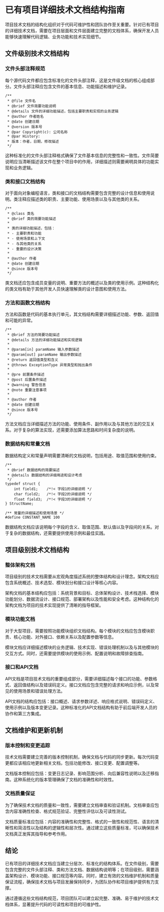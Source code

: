 # 已有项目详细技术文档结构指南

项目技术文档的结构化组织对于代码可维护性和团队协作至关重要。针对已有项目的详细技术文档，需要在项目层面和文件层面建立完整的文档体系，确保开发人员能够快速理解代码逻辑、业务功能和技术实现细节。

## 文件级别技术文档结构

### 文件头部注释规范

每个源代码文件都应包含标准化的文件头部注释，这是文件级文档的核心组成部分。文件头部注释应包含文件的基本信息、功能描述和维护记录。

```
/**
 * @file 文件名
 * @brief 文件简要功能说明
 * @details 文件的详细功能描述，包括主要职责和实现的业务逻辑
 * @author 作者姓名
 * @date 创建日期
 * @version 版本号
 * @par Copyright(c): 公司名称
 * @par History:
 * 版本：作者，日期，修改描述
 */
```

这种标准化的文件头部注释格式确保了文件基本信息的完整性和一致性。文件简要说明应当清晰描述该文件在整个项目中的作用，详细描述则需要阐明具体的功能实现和业务逻辑。

### 类和接口文档结构

对于面向对象编程语言，类和接口的文档结构需要包含完整的设计信息和使用说明。类注释应描述类的职责、主要功能、使用场景以及与其他类的关系。

```
/**
 * @class 类名
 * @brief 类的简要功能描述
 * 
 * 类的详细功能描述，包括：
 * - 主要职责和功能
 * - 使用场景和上下文
 * - 与其他类的关系
 * - 重要的设计决策
 * 
 * @author 作者
 * @date 创建日期
 * @since 版本号
 */
```

类文档还应包含成员变量的说明、重要方法的概述以及类的使用示例。这种结构化的类文档有助于其他开发人员快速理解类的设计意图和使用方法。

### 方法和函数文档结构

方法和函数是代码的基本执行单元，其文档结构需要详细描述功能、参数、返回值和可能的异常。

```
/**
 * @brief 方法的简要功能描述
 * @details 方法的详细功能描述和实现逻辑
 * 
 * @param[in] paramName 输入参数描述
 * @param[out] paramName 输出参数描述
 * @return 返回值类型和含义
 * @throws ExceptionType 异常类型和抛出条件
 * 
 * @pre 前置条件描述
 * @post 后置条件描述
 * @warning 警告信息
 * @note 重要注意事项
 * 
 * @author 作者
 * @date 创建日期
 * @since 版本号
 */
```

方法文档应当详细描述方法的功能、使用条件、副作用以及与其他方法的交互关系。对于复杂的算法实现，还需要添加算法思路和时间复杂度的说明。

### 数据结构和常量文档

数据结构定义和常量声明需要清晰的文档说明，包括用途、取值范围和使用约束。

```
/**
 * @brief 数据结构的简要描述
 * @details 数据结构的详细用途和设计考虑
 */
typedef struct {
    int field1;    /*!< 字段1的详细说明 */
    char field2;   /*!< 字段2的详细说明 */
    float field3;  /*!< 字段3的详细说明 */
} StructName;

/** 常量的详细描述和使用场景 */
#define CONSTANT_NAME 100
```

数据结构文档应该说明每个字段的含义、取值范围、默认值以及字段间的关系。对于复杂的数据结构，还需要提供使用示例和最佳实践。

## 项目级别技术文档结构

### 整体架构文档

项目级别的技术文档需要从宏观角度描述系统的整体结构和设计理念。架构文档应包含系统概述、技术选型、模块划分和接口设计等核心内容。

架构文档的基本结构应包括：系统背景和目标、总体架构设计、技术栈选择、模块功能划分、数据流设计、接口规范、部署架构以及性能和安全考虑。这种结构化的架构文档为项目的技术实现提供了清晰的指导框架。

### 模块功能文档

对于大型项目，需要按照功能模块组织文档结构。每个模块的文档应包含模块职责、核心功能、对外接口、依赖关系以及配置参数等信息。

模块文档应详细描述模块的业务逻辑、技术实现、错误处理机制以及与其他模块的交互方式。同时，还需要提供模块的使用示例、配置说明和故障排查指南。

### 接口和API文档

API文档是项目技术文档的重要组成部分，需要详细描述每个接口的功能、参数格式、返回值结构以及错误码定义。接口文档应包含完整的请求和响应示例，以及常见的使用场景和错误处理方法。

API文档的结构应包括：接口概述、请求参数详述、响应格式说明、错误码定义、使用示例以及版本变更记录。这种标准化的API文档结构有助于前后端开发人员的协作和第三方集成。

## 文档维护和更新机制

### 版本控制和变更追踪

技术文档需要建立完善的版本控制机制，确保文档与代码的同步更新。每次代码变更都应该相应地更新相关文档，包括功能修改、接口变更、配置调整等。

文档版本控制应包括：变更日志记录、影响范围分析、向后兼容性说明以及迁移指南。这种系统化的版本管理确保了文档的准确性和时效性。

### 文档质量保证

为了确保技术文档的质量和一致性，需要建立文档审查和验证机制。文档审查应包含内容准确性检查、格式规范验证、完整性评估以及可读性测试。

文档质量标准应包括：内容的准确性和完整性、格式的一致性和规范性、语言的清晰性和简洁性以及结构的逻辑性和层次性。通过建立这些质量标准，可以确保技术文档真正发挥其指导和参考作用。

## 结论

已有项目的详细技术文档应当建立分层次、标准化的结构体系。在文件级别，需要包含完整的文件头部注释、类和方法文档、数据结构说明等；在项目级别，需要涵盖架构设计、模块功能、接口规范等内容。同时，建立有效的文档维护机制和质量保证流程，确保技术文档与项目发展保持同步，为团队协作和项目维护提供有力支撑。

通过遵循这些文档结构规范，项目团队可以建立起完整、准确、易于维护的技术文档体系，显著提升代码的可读性和项目的可维护性。

